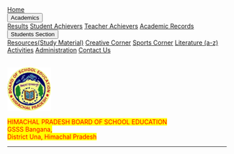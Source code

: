 <html lang= "en">
<html>
<head>
<meta name= "viewport" content="width=device-vidth, initial-scale= 1, maximum-scale=1, user-scalable=no">
<link rel="stylesheet" type= "text/css" href="gsss.css" />
<link rel=" icon" href="/hpbose.ICO" type="image/x-icon"/>
<link rel="shortcut icon" href="/hpbose.ICO" type="image/x-icon"/>
<meta property="og:image" content="https://i.imgur.com/DG2HG8s.png">
<link rel="apple-touch-icon" sizes="152x152" href="/apple-touch-icon-152x152-precomposed.png"/>
<link rel="apple-touch-icon" sizes="120x120" href="/apple-touch-icon-120x120-precomposed.png"/>
<title>
Home | GSSSBangana
</title>
<link rel="stylesheets" href="gsss.csss">
<style>
p span {
        background-color: yellow;
      }
</style>
<body>

<div class="navbar">
  <a class = "active" href="home.html">Home</a>
  
  <div class="dropdown">
    <button class="dropbtn">Academics 
      <i class="fa fa-caret-down"></i>
    </button>
    <div class="dropdown-content">
      <a href="Results.html">Results</a>
   <a  href="#">Student Achievers</a>
      <a href="Teacher Achievers.html">Teacher Achievers</a>
<a href="Academic Records.html">Academic Records</a>
   </div></div>
      <div class="dropdown">
    <button class="dropbtn">Students Section
      <i class="fa fa-caret-down"></i>
    </button>
    <div class="dropdown-content">
      <a href="Resources(Study Material).html">Resources(Study Material)</a>
      <a href="Creative Corner.html">Creative Corner</a>
      <a href="Sports Corner.html">Sports Corner</a>
 <a href="Literature (a-z).html">Literature (a-z)</a>
    </div>
  </div> 
<a href="Activities.html">Activities</a>
<a href="Administration.html">Administration</a>
<a href="Contacts.html">Contact Us</a>

  </a>
</div>




<body>
<br>

<a href="https://gsssbangana.github.io/"><img src="hpboard.png" width="100"></a>
&nbsp; &nbsp;<p><span> <font color="red"> HIMACHAL PRADESH BOARD OF SCHOOL EDUCATION
<br>
 GSSS Bangana,
<br>District Una, Himachal Pradesh <hr>

